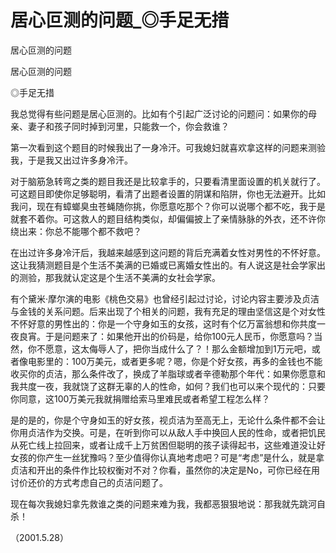 # 居心叵测的问题_◎手足无措

居心叵测的问题

居心叵测的问题

◎手足无措

我总觉得有些问题是居心叵测的。比如有个引起广泛讨论的问题问：如果你的母亲、妻子和孩子同时掉到河里，只能救一个，你会救谁？

第一次看到这个题目的时候我出了一身冷汗。可我媳妇就喜欢拿这样的问题来测验我，于是我又出过许多身冷汗。

对于脑筋急转弯之类的题目我还是比较拿手的，只要看清里面设置的机关就行了。可这题目即使你足够聪明，看清了出题者设置的阴谋和陷阱，你也无法避开。比如我问，现在有蟑螂臭虫苍蝇随你挑，你愿意吃那个？你可以说哪个都不吃，我于是就套不着你。可这救人的题目结构类似，却偏偏披上了亲情脉脉的外衣，还不许你绕出来：你总不能哪个都不救吧？

在出过许多身冷汗后，我越来越感到这问题的背后充满着女性对男性的不怀好意。这让我猜测题目是个生活不美满的已婚或已离婚女性出的。有人说这是社会学家出的测验，那我就认定这是个生活不美满的女社会学家。

有个黛米·摩尔演的电影《桃色交易》也曾经引起过讨论，讨论内容主要涉及贞洁与金钱的关系问题。后来出现了个相关的问题，我有充足的理由坚信这是个对女性不怀好意的男性出的：你是一个守身如玉的女孩，这时有个亿万富翁想和你共度一夜良宵。于是问题来了：如果他开出的价码是，给你100元人民币，你愿意吗？当然，你不愿意，这太侮辱人了，把你当成什么了？！那么金额增加到1万元吧，或者像电影里的：100万美元，或者更多呢？嗯，你是个好女孩，再多的金钱也不能收买你的贞洁，那么条件改了，换成了羊脂球或者辛德勒那个年代：如果你愿意和我共度一夜，我就饶了这群无辜的人的性命，如何？我们也可以来个现代的：只要你同意，这100万美元我就捐赠给索马里难民或者希望工程怎么样？

是的是的，你是个守身如玉的好女孩，视贞洁为至高无上，无论什么条件都不会让你用贞洁作为交换。可是，在听到你可以从敌人手中换回人民的性命，或者把饥民从死亡线上拉回来，或者让成千上万贫困但聪明的孩子读得起书，这些难道没让好女孩的你产生一丝犹豫吗？至少值得你认真地考虑吧？可是“考虑”是什么，就是拿贞洁和开出的条件作比较权衡对不对？你看，虽然你的决定是No，可你已经在用讨价还价的方式考虑自己的贞洁问题了。

现在每次我媳妇拿先救谁之类的问题来难为我，我都恶狠狠地说：那我就先跳河自杀！

（2001.5.28）